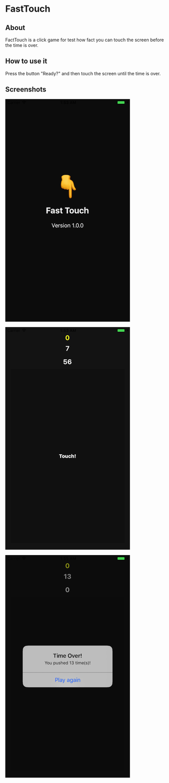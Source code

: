 # FastTouch

## About

FactTouch is a click game for test how fact you can touch the screen before the time is over.

## How to use it

Press the button "Ready?" and then touch the screen until the time is over.

## Screenshots

![App loading screen](https://raw.githubusercontent.com/magils/FastTouch/master/loading-shot.png)

![App playing](https://raw.githubusercontent.com/magils/FastTouch/master/playing-shot.png)

![App time over](https://raw.githubusercontent.com/magils/FastTouch/master/timer-over-shot.png)
